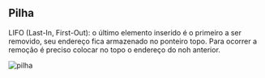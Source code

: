 ## Pilha

LIFO (Last-In, First-Out): o último elemento inserido é o primeiro a ser removido, seu endereço fica armazenado no ponteiro topo. Para ocorrer a remoção é preciso colocar no topo o endereço do noh anterior.

![pilha](https://github.com/joaovitor73/Estrutura_de_dados_cpp/assets/83173020/b39ac5c1-11a2-4ca0-9710-dac5d8f6fdfb)
